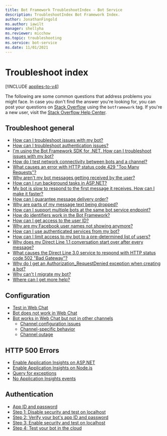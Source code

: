 ```yaml
---
title: Bot Framework TroubleshootIndex - Bot Service
description: TroubleshootIndex Bot Framework Index.
author: JonathanFingold
ms.author: iawilt
manager: shellyha
ms.reviewer: micchow
ms.topic: troubleshooting
ms.service: bot-service
ms.date: 11/01/2021
---
```


# Troubleshoot index

[!INCLUDE [applies-to-v4](includes/applies-to-v4-current.md)]

<!-- Attention writers!! When you create a new FAQ, please add the related link to the proper section below. -->

The following are some common questions that address problems you might face.
In case you don't find the answer you're looking for, you can post your questions on [Stack Overflow](https://stackoverflow.com/questions/tagged/botframework) using the `botframework` tag. If you're a new user, visit the [Stack Overflow Help Center](https://stackoverflow.com/help/how-to-ask).

## Troubleshoot general

- [How can I troubleshoot issues with my bot?](bot-service-troubleshoot-general-problems.md#how-can-i-troubleshoot-issues-with-my-bot)
- [How can I troubleshoot authentication issues?](bot-service-troubleshoot-general-problems.md#how-can-i-troubleshoot-authentication-issues)
- [I'm using the Bot Framework SDK for .NET. How can I troubleshoot issues with my bot?](bot-service-troubleshoot-general-problems.md#im-using-the-bot-framework-sdk-for-net-how-can-i-troubleshoot-issues-with-my-bot)
- [How do I test network connectivity between bots and a channel?](bot-service-troubleshoot-general-problems.md#how-do-i-test-network-connectivity-between-bots-and-a-channel)
- [What causes an error with HTTP status code 429 "Too Many Requests"?](bot-service-troubleshoot-general-problems.md#what-causes-an-error-with-http-status-code-429-too-many-requests)
- [Why aren't my bot messages getting received by the user?](bot-service-troubleshoot-general-problems.md#why-arent-my-bot-messages-getting-received-by-the-user)
- [How can I run background tasks in ASP.NET?](bot-service-troubleshoot-general-problems.md#how-can-i-run-background-tasks-in-aspnet)
- [My bot is slow to respond to the first message it receives. How can I make it faster?](bot-service-troubleshoot-general-problems.md#my-bot-is-slow-to-respond-to-the-first-message-it-receives-how-can-i-make-it-faster)
- [How can I guarantee message delivery order?](bot-service-troubleshoot-general-problems.md#how-can-i-guarantee-message-delivery-order)
- [Why are parts of my message text being dropped?](bot-service-troubleshoot-general-problems.md#why-are-parts-of-my-message-text-being-dropped)
- [How can I support multiple bots at the same bot service endpoint?](bot-service-troubleshoot-general-problems.md#how-can-i-support-multiple-bots-at-the-same-bot-service-endpoint)
- [How do identifiers work in the Bot Framework?](bot-service-troubleshoot-general-problems.md#how-do-identifiers-work-in-the-bot-framework)
- [How can I get access to the user ID?](bot-service-troubleshoot-general-problems.md#how-can-i-get-access-to-the-user-id)
- [Why are my Facebook user names not showing anymore?](bot-service-troubleshoot-general-problems.md#why-are-my-facebook-user-names-not-showing-anymore)
- [How can I use authenticated services from my bot?](bot-service-troubleshoot-general-problems.md#how-can-i-use-authenticated-services-from-my-bot)
- [How can I limit access to my bot to a pre-determined list of users?](bot-service-troubleshoot-general-problems.md#how-can-i-limit-access-to-my-bot-to-a-pre-determined-list-of-users)
- [Why does my Direct Line 1.1 conversation start over after every message?](bot-service-troubleshoot-general-problems.md#why-does-my-direct-line-11-conversation-start-over-after-every-message)
- [What causes the Direct Line 3.0 service to respond with HTTP status code 502 "Bad Gateway"?](bot-service-troubleshoot-general-problems.md#what-causes-the-direct-line-30-service-to-respond-with-http-status-code-502-bad-gateway)
- [Why do I get an Authorization_RequestDenied exception when creating a bot?](bot-service-troubleshoot-general-problems.md#why-do-i-get-an-authorization_requestdenied-exception-when-creating-a-bot)
- [Why can't I migrate my bot?](bot-service-troubleshoot-general-problems.md#why-cant-i-migrate-my-bot)
- [Where can I get more help?](bot-service-troubleshoot-general-problems.md#where-can-i-get-more-help)

## Configuration

- [Test in Web Chat](bot-service-troubleshoot-bot-configuration.md#test-in-web-chat)
- [Bot does not work in Web Chat](bot-service-troubleshoot-bot-configuration.md#bot-does-not-work-in-web-chat)
- [Bot works in Web Chat but not in other channels](bot-service-troubleshoot-bot-configuration.md#bot-works-in-web-chat-but-not-in-other-channels)
  - [Channel configuration issues](bot-service-troubleshoot-bot-configuration.md#channel-configuration-issues)
  - [Channel-specific behavior](bot-service-troubleshoot-bot-configuration.md#channel-specific-behavior)
  - [Channel outage](bot-service-troubleshoot-bot-configuration.md#channel-outage)

## HTTP 500 Errors

- [Enable Application Insights on ASP.NET](bot-service-troubleshoot-500-errors.md#enable-application-insights-on-aspnet)
- [Enable Application Insights on Node.js](bot-service-troubleshoot-500-errors.md#enable-application-insights-on-nodejs)
- [Query for exceptions](bot-service-troubleshoot-500-errors.md#query-for-exceptions)
- [No Application Insights events](bot-service-troubleshoot-500-errors.md#no-application-insights-events)

## Authentication

- [App ID and password](bot-service-troubleshoot-authentication-problems.md#app-id-and-password)
- [Step 1: Disable security and test on localhost](bot-service-troubleshoot-authentication-problems.md#step-1-disable-security-and-test-on-localhost)
- [Step 2: Verify your bot's app ID and password](bot-service-troubleshoot-authentication-problems.md#step-2)
- [Step 3: Enable security and test on localhost](bot-service-troubleshoot-authentication-problems.md#step-3-enable-security-and-test-on-localhost-)
- [Step 4: Test your bot in the cloud](bot-service-troubleshoot-authentication-problems.md#step-4-test-your-bot-in-the-cloud)
